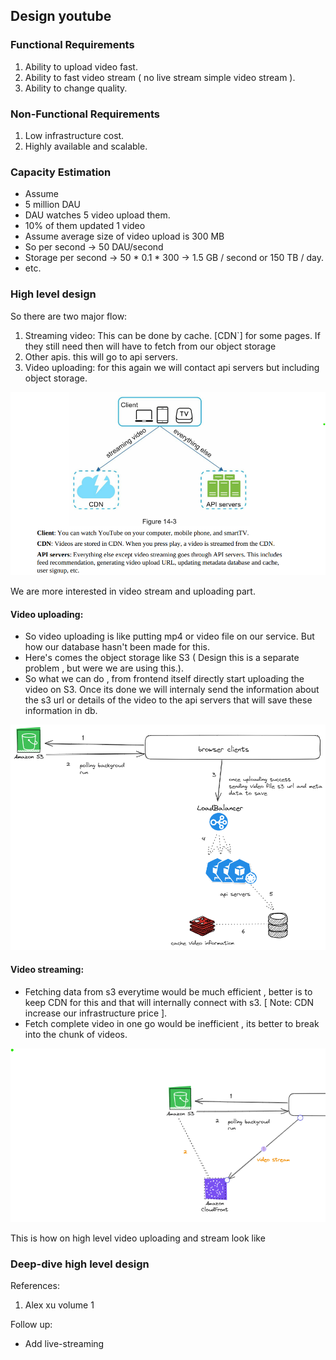 ## Design youtube 

### Functional Requirements
1. Ability to upload video fast.
2. Ability to fast video stream ( no live stream simple video stream ).
3. Ability to change quality.

### Non-Functional Requirements
1. Low infrastructure cost.
2. Highly available and scalable.

### Capacity Estimation

- Assume
- 5 million DAU
- DAU watches 5 video upload them.
- 10% of them updated 1 video
- Assume average size of video upload is 300 MB
- So per second -> 50 DAU/second
- Storage per second -> 50 * 0.1 * 300 -> 1.5 GB / second or 150 TB / day.
- etc.

### High level design

So there are two major flow:

1. Streaming video: This can be done by cache. [CDN`] for some pages. If they still need then will have to fetch from our object storage
2. Other apis. this will go to api servers.
3. Video uploading: for this again we will contact api servers but including object storage.

![alt_text](./images/img_1.png)

We are more interested in video stream and uploading part. 

#### Video uploading:

- So video uploading is like putting mp4 or video file on our service. But how our database hasn't been made for this.
- Here's comes the object storage like S3 ( Design this is a separate problem , but were we are using this.).
- So what we can do , from frontend itself directly start uploading the video on S3. Once its done we will internaly send the information about the s3 url or details of the video to the api servers that will save these information in db.

![alt_text](./images/img_2.png)

#### Video streaming:

- Fetching data from s3 everytime would be much efficient , better is to keep CDN for this and that will internally connect with s3. [ Note: CDN increase our infrastructure price ].
- Fetch complete video in one go would be inefficient , its better to break into the chunk of videos. 

![alt_text](./images/img_3.png)

This is how on high level video uploading and stream look like

### Deep-dive high level design



References:

1. Alex xu volume 1


Follow up:
- Add live-streaming